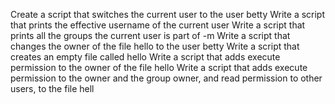 Create a script that switches the current user to the user betty
Write a script that prints the effective username of the current user
Write a script that prints all the groups the current user is part of
-m Write a script that changes the owner of the file hello to the user betty
Write a script that creates an empty file called hello
Write a script that adds execute permission to the owner of the file hello
Write a script that adds execute permission to the owner and the group owner, and read permission to other users, to the file hell
